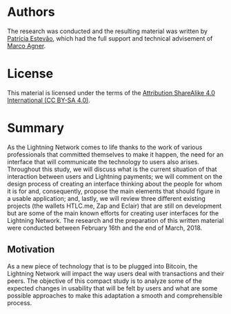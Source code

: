 # Authors

The research was conducted and the resulting material was written by [Patrícia Estevão](https://patestevao.com/), which had the full support and technical advisement of [Marco Agner](https://www.marcoagner.org/).

# License

This material is licensed under the terms of the [Attribution ShareAlike 4.0 International \(CC BY-SA 4.0\)](https://creativecommons.org/licenses/by-sa/4.0/).

# Summary

As the Lightning Network comes to life thanks to the work of various professionals that committed themselves to make it happen, the need for an interface that will communicate the technology to users also arises. Throughout this study, we will discuss what is the current situation of that interaction between users and Lightning payments; we will comment on the design process of creating an interface thinking about the people for whom it is for and, consequently, propose the main elements that should figure in a usable application; and, lastly, we will review three different existing projects \(the wallets HTLC.me, Zap and Eclair\) that are still on development but are some of the main known efforts for creating user interfaces for the Lightning Network. The research and the preparation of this written material were conducted between February 16th and the end of March, 2018. 

## Motivation

As a new piece of technology that is to be plugged into Bitcoin, the Lightning Network will impact the way users deal with transactions and their peers. The objective of this compact study is to analyze some of the expected changes in usability that will be felt by users and what are some possible approaches to make this adaptation a smooth and comprehensible process.

